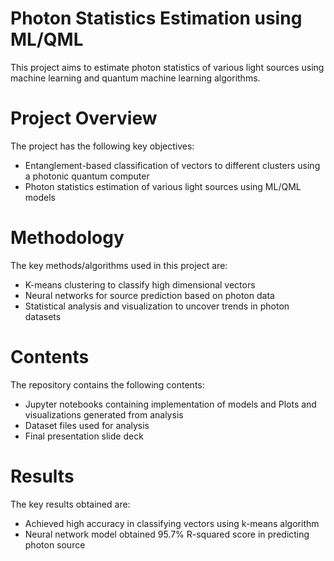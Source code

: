 # Photon Statistics Estimation using ML/QML
This project aims to estimate photon statistics of various light sources using machine learning and quantum machine learning algorithms.

# Project Overview
The project has the following key objectives:
* Entanglement-based classification of vectors to different clusters using a photonic quantum computer 
* Photon statistics estimation of various light sources using ML/QML models

# Methodology
The key methods/algorithms used in this project are:
* K-means clustering to classify high dimensional vectors
* Neural networks for source prediction based on photon data
* Statistical analysis and visualization to uncover trends in photon datasets

# Contents
The repository contains the following contents:
* Jupyter notebooks containing implementation of models and Plots and visualizations generated from analysis
* Dataset files used for analysis
* Final presentation slide deck

# Results
The key results obtained are:
* Achieved high accuracy in classifying vectors using k-means algorithm
* Neural network model obtained 95.7% R-squared score in predicting photon source
